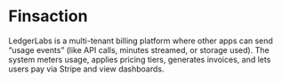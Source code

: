 # Finsaction
LedgerLabs is a multi-tenant billing platform where other apps can send “usage events” (like API calls, minutes streamed, or storage used). The system meters usage, applies pricing tiers, generates invoices, and lets users pay via Stripe and view dashboards.
